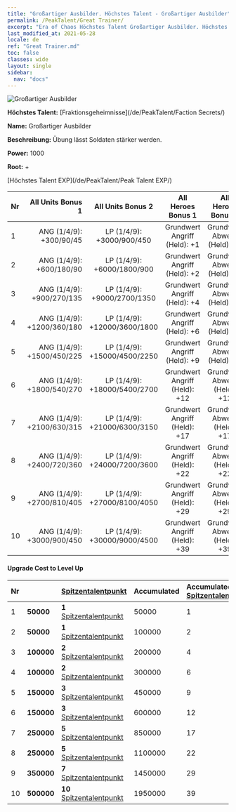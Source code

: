 ```yaml
---
title: "Großartiger Ausbilder. Höchstes Talent - Großartiger Ausbilder"
permalink: /PeakTalent/Great Trainer/
excerpt: "Era of Chaos Höchstes Talent Großartiger Ausbilder. Höchstes Talent Großartiger Ausbilder. Großartiger Ausbilder"
last_modified_at: 2021-05-28
locale: de
ref: "Great Trainer.md"
toc: false
classes: wide
layout: single
sidebar:
  nav: "docs"
---
```


  ![Großartiger Ausbilder](/images/pt/talent_3001.png)

  **Höchstes Talent:** [Fraktionsgeheimnisse](/de/PeakTalent/Faction Secrets/)

  **Name:** Großartiger Ausbilder

  **Beschreibung:** Übung lässt Soldaten stärker werden.

  **Power:** 1000

  **Root:** +

  [Höchstes Talent EXP](/de/PeakTalent/Peak Talent EXP/)

  | Nr | All Units Bonus 1 | All Units Bonus 2 | All Heroes Bonus 1 | All Heroes Bonus 2 |
  |:---|--------------:|:-------------:|:-------------:|:-------------:|
  | 1 | ANG (1/4/9): +300/90/45 | LP (1/4/9): +3000/900/450 | Grundwert Angriff (Held): +1 | Grundwert Abwehr (Held): +1 |
  | 2 | ANG (1/4/9): +600/180/90 | LP (1/4/9): +6000/1800/900 | Grundwert Angriff (Held): +2 | Grundwert Abwehr (Held): +2 |
  | 3 | ANG (1/4/9): +900/270/135 | LP (1/4/9): +9000/2700/1350 | Grundwert Angriff (Held): +4 | Grundwert Abwehr (Held): +4 |
  | 4 | ANG (1/4/9): +1200/360/180 | LP (1/4/9): +12000/3600/1800 | Grundwert Angriff (Held): +6 | Grundwert Abwehr (Held): +6 |
  | 5 | ANG (1/4/9): +1500/450/225 | LP (1/4/9): +15000/4500/2250 | Grundwert Angriff (Held): +9 | Grundwert Abwehr (Held): +9 |
  | 6 | ANG (1/4/9): +1800/540/270 | LP (1/4/9): +18000/5400/2700 | Grundwert Angriff (Held): +12 | Grundwert Abwehr (Held): +12 |
  | 7 | ANG (1/4/9): +2100/630/315 | LP (1/4/9): +21000/6300/3150 | Grundwert Angriff (Held): +17 | Grundwert Abwehr (Held): +17 |
  | 8 | ANG (1/4/9): +2400/720/360 | LP (1/4/9): +24000/7200/3600 | Grundwert Angriff (Held): +22 | Grundwert Abwehr (Held): +22 |
  | 9 | ANG (1/4/9): +2700/810/405 | LP (1/4/9): +27000/8100/4050 | Grundwert Angriff (Held): +29 | Grundwert Abwehr (Held): +29 |
  | 10 | ANG (1/4/9): +3000/900/450 | LP (1/4/9): +30000/9000/4500 | Grundwert Angriff (Held): +39 | Grundwert Abwehr (Held): +39 |


#### Upgrade Cost to Level Up

  | Nr | <i class="fas fa-coins"/> | [Spitzentalentpunkt](/ItemsDE/con_934/) | Accumulated <i class="fas fa-coins"/> | Accumulated [Spitzentalentpunkt](/ItemsDE/con_934/) |
  |:---|:--------------|:-------------|:-------------|:-------------|
  | 1 | **50000** | **1** [Spitzentalentpunkt](/ItemsDE/con_934/) | 50000 | 1 |
  | 2 | **50000** | **1** [Spitzentalentpunkt](/ItemsDE/con_934/) | 100000 | 2 |
  | 3 | **100000** | **2** [Spitzentalentpunkt](/ItemsDE/con_934/) | 200000 | 4 |
  | 4 | **100000** | **2** [Spitzentalentpunkt](/ItemsDE/con_934/) | 300000 | 6 |
  | 5 | **150000** | **3** [Spitzentalentpunkt](/ItemsDE/con_934/) | 450000 | 9 |
  | 6 | **150000** | **3** [Spitzentalentpunkt](/ItemsDE/con_934/) | 600000 | 12 |
  | 7 | **250000** | **5** [Spitzentalentpunkt](/ItemsDE/con_934/) | 850000 | 17 |
  | 8 | **250000** | **5** [Spitzentalentpunkt](/ItemsDE/con_934/) | 1100000 | 22 |
  | 9 | **350000** | **7** [Spitzentalentpunkt](/ItemsDE/con_934/) | 1450000 | 29 |
  | 10 | **500000** | **10** [Spitzentalentpunkt](/ItemsDE/con_934/) | 1950000 | 39 |
